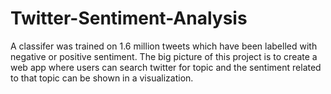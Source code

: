 # Twitter-Sentiment-Analysis
A classifer was trained on 1.6 million tweets which have been labelled with negative or positive sentiment. The big picture of this project is to create a web app where users can search twitter for topic and the sentiment related to that topic can be shown in a visualization.
